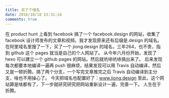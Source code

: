 ```yaml
---
title: 买了个域名
date: 2016/10/18 15:31:14
comments: true
---
```

在 product hunt 上看到 facebook 搞了一个 facebook.design 的网站，收集了 facebook 设计师发布的文章和视频。我才发现原来还有后缀是.design 的域名。
在阿里域名里搜了一下，买了一个 jiong.design 的域名，三年264，也不贵，指到 github 这个 pages 就当是自己的个人网站了。
从今年六月份开始，发现了 hexo 可以建立一个 github pages 的网站。然后就吭哧吭哧搞出来了。
后来发现每次都要本地编译一遍再 push 很麻烦，结果发现可以用 Travis 自动编译，然后又是一顿折腾。搞了两个分支，一个写完文章推完之后 Travis 自动编译到主分支，啥也不用操心了。
今天把域名也配置好了：www.jiong.design
至此，这个网站算是啥都有了，下一步就研究研究把网站重新设计一遍，完善一下。
人生在于折腾。